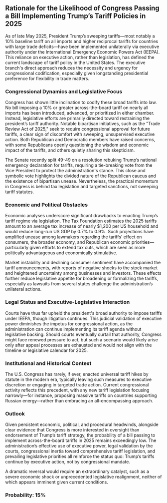 ## Rationale for the Likelihood of Congress Passing a Bill Implementing Trump’s Tariff Policies in 2025

As of late May 2025, President Trump’s sweeping tariffs—most notably a 10% baseline tariff on all imports and higher reciprocal tariffs for countries with large trade deficits—have been implemented unilaterally via executive authority under the International Emergency Economic Powers Act (IEEPA). This reliance on executive action, rather than legislation, has defined the current landscape of tariff policy in the United States. The executive branch's direct approach reduces the necessity and urgency for congressional codification, especially given longstanding presidential preference for flexibility in trade matters.

### Congressional Dynamics and Legislative Focus

Congress has shown little inclination to codify these broad tariffs into law. No bill imposing a 10% or greater across-the-board tariff on nearly all imports has been introduced, advanced, or prioritized in either chamber. Instead, legislative efforts are primarily directed toward restraining the president’s tariff authority. Notable bipartisan initiatives, such as the "Trade Review Act of 2025," seek to require congressional approval for future tariffs, a clear sign of discomfort with sweeping, unsupervised executive action. Both Republican and Democratic members have raised concerns, with some Republicans openly questioning the wisdom and economic impact of the tariffs, and others quietly sharing this skepticism.

The Senate recently split 49-49 on a resolution rebuking Trump’s national emergency declaration for tariffs, requiring a tie-breaking vote from the Vice President to protect the administration's stance. This close and symbolic vote highlights the divided nature of the Republican caucus and the existence of bipartisan unease. Nevertheless, the practical momentum in Congress is behind tax legislation and targeted sanctions, not sweeping tariff statutes.

### Economic and Political Obstacles

Economic analyses underscore significant drawbacks to enacting Trump’s tariff regime via legislation. The Tax Foundation estimates the 2025 tariffs amount to an average tax increase of nearly $1,200 per US household and would reduce long-run US GDP by 0.7% to 0.9%. Such projections have amplified unease among lawmakers regarding the tariffs’ effect on consumers, the broader economy, and Republican economic priorities—particularly given efforts to extend tax cuts, which are seen as more politically advantageous and economically stimulative.

Market instability and declining consumer sentiment have accompanied the tariff announcements, with reports of negative shocks to the stock market and heightened uncertainty among businesses and investors. These effects further reduce legislative appetite for broadening or formalizing the tariffs, especially as lawsuits from several states challenge the administration’s unilateral actions.

### Legal Status and Executive-Legislative Interaction

Courts have thus far upheld the president's broad authority to impose tariffs under IEEPA, though litigation continues. This judicial validation of executive power diminishes the impetus for congressional action, as the administration can continue implementing its tariff agenda without legislative backing. Should courts eventually curtail that authority, Congress might face renewed pressure to act, but such a scenario would likely arise only after appeal processes are exhausted and would not align with the timeline or legislative calendar for 2025.

### Institutional and Historical Context

The U.S. Congress has rarely, if ever, enacted universal tariff hikes by statute in the modern era, typically leaving such measures to executive discretion or engaging in targeted trade action. Current congressional activity reflects this precedent, with any new tariff legislation focusing narrowly—for instance, proposing massive tariffs on countries supporting Russian energy—rather than embracing an all-encompassing approach.

### Outlook

Given persistent economic, political, and procedural headwinds, alongside clear evidence that Congress is more interested in oversight than endorsement of Trump’s tariff strategy, the probability of a bill passing to implement across-the-board tariffs in 2025 remains exceedingly low. The administration’s effective use of executive power, legal validation by the courts, congressional inertia toward comprehensive tariff legislation, and prevailing legislative priorities all reinforce the status quo: Trump’s tariffs continue by executive action, not by congressional mandate. 

A dramatic reversal would require an extraordinary catalyst, such as a severe economic shock or unprecedented legislative realignment, neither of which appears imminent given current conditions.

### Probability: 15%